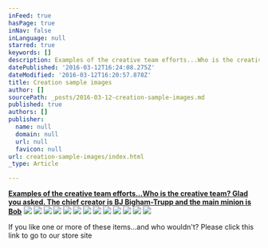 ```yaml
---
inFeed: true
hasPage: true
inNav: false
inLanguage: null
starred: true
keywords: []
description: Examples of the creative team efforts...Who is the creative team? Glad you asked. The chief creator is BJ Bigham-Trupp and the main minion is Bob
datePublished: '2016-03-12T16:24:08.275Z'
dateModified: '2016-03-12T16:20:57.878Z'
title: Creation sample images
author: []
sourcePath: _posts/2016-03-12-creation-sample-images.md
published: true
authors: []
publisher:
  name: null
  domain: null
  url: null
  favicon: null
url: creation-sample-images/index.html
_type: Article

---
```

**[Examples of the creative team efforts...Who is the creative team? Glad you asked. The chief creator is BJ Bigham-Trupp and the main minion is Bob][0]**
![](https://the-grid-user-content.s3-us-west-2.amazonaws.com/22e4f407-aad2-41c3-899e-354d9389931b.jpg)
![](https://the-grid-user-content.s3-us-west-2.amazonaws.com/8ad02c8a-2bf3-4155-8bd4-ab55c0fec88e.jpg)
![](https://the-grid-user-content.s3-us-west-2.amazonaws.com/959b3db7-50fd-45bf-8970-102dc4f770fe.jpg)
![](https://the-grid-user-content.s3-us-west-2.amazonaws.com/4d859933-f8e6-4f11-aa16-5bbcf2953bdd.jpg)
![](https://the-grid-user-content.s3-us-west-2.amazonaws.com/e62b99ca-e4d3-4f68-874c-cbcc6b61aebe.jpg)
![](https://the-grid-user-content.s3-us-west-2.amazonaws.com/7c858bcc-4d53-4644-ad22-4708b0f9c5ee.jpg)
![](https://the-grid-user-content.s3-us-west-2.amazonaws.com/c7e2b496-4510-440b-bd97-8385c80c1075.jpg)
![](https://the-grid-user-content.s3-us-west-2.amazonaws.com/96d642e9-315b-4a09-a2bc-5322ab4310f2.jpg)
![](https://the-grid-user-content.s3-us-west-2.amazonaws.com/046796ce-036d-44ac-bae4-c52bf4183dc6.jpg)
![](https://the-grid-user-content.s3-us-west-2.amazonaws.com/c6a0dc3a-1dc0-47f5-816e-aaa090f7be76.jpg)
![](https://the-grid-user-content.s3-us-west-2.amazonaws.com/b52e69f3-e6c2-4844-b53a-33f7e14e0bfe.jpg)
![](https://the-grid-user-content.s3-us-west-2.amazonaws.com/01b476a0-970a-40ad-adff-97906da0ce25.jpg)
![](https://the-grid-user-content.s3-us-west-2.amazonaws.com/c5d5e477-6984-456a-9257-d1bd501a1dda.jpg)

If you like one or more of these items...and who wouldn't? Please click this link to go to our store site

[0]: https://app.thegrid.io/posts/655f96a8-548c-4eb2-b74f-c14c1eecc17f/null